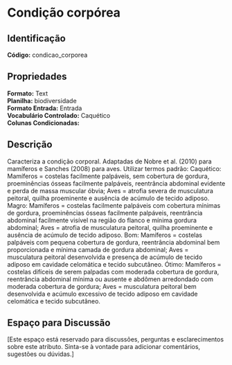 # Condição corpórea

## Identificação
**Código:** condicao_corporea

## Propriedades
**Formato:** Text  
**Planilha:** biodiversidade  
**Formato Entrada:** Entrada  
**Vocabulário Controlado:** Caquético  
**Colunas Condicionadas:**   

## Descrição
Caracteriza a condição corporal. Adaptadas de Nobre et al. (2010) para mamíferos e Sanches (2008) para aves. Utilizar termos padrão: Caquético: Mamíferos = costelas facilmente palpáveis, sem cobertura de gordura, proeminências ósseas facilmente palpáveis, reentrância abdominal evidente e perda de massa muscular óbvia; Aves = atrofia severa de musculatura peitoral, quilha proeminente e ausência de acúmulo de tecido adiposo. Magro: Mamíferos = costelas facilmente palpáveis com cobertura mínimas de gordura, proeminências ósseas facilmente palpáveis, reentrância abdominal facilmente visível na região do flanco e mínima gordura abdominal; Aves = atrofia de musculatura peitoral, quilha proeminente e ausência de acúmulo de tecido adiposo. Bom: Mamíferos = costelas palpáveis com pequena cobertura de gordura, reentrância abdominal bem proporcionada e mínima camada de gordura abdominal; Aves = musculatura peitoral desenvolvida e presença de acúmulo de tecido adiposo em cavidade celomática e tecido subcutâneo. Ótimo: Mamíferos = costelas difíceis de serem palpadas com moderada cobertura de gordura, reentrância abdominal mínima ou ausente e abdômen arredondado com moderada cobertura de gordura; Aves = musculatura peitoral bem desenvolvida e acúmulo excessivo de tecido adiposo em cavidade celomática e tecido subcutâneo.

## Espaço para Discussão
[Este espaço está reservado para discussões, perguntas e esclarecimentos sobre este atributo. Sinta-se à vontade para adicionar comentários, sugestões ou dúvidas.]
